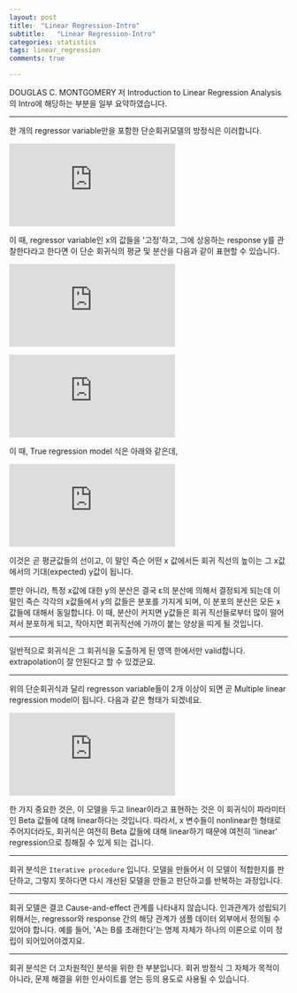 ```yaml
---
layout: post
title:  "Linear Regression-Intro"
subtitle:   "Linear Regression-Intro"
categories: statistics
tags: linear_regression
comments: true

---
```


DOUGLAS C. MONTGOMERY 저 Introduction to Linear Regression Analysis의 Intro에 해당하는 부분을 일부 요약하였습니다.  

---
한 개의 regressor variable만을 포함한 단순회귀모델의 방정식은 이러합니다.

![](https://latex.codecogs.com/gif.latex?y%20%3D%20%5Cbeta_%7B0%7D%20&plus;%20%5Cbeta_%7B1%7Dx%20&plus;%20%5Cvarepsilon)  

이 때, regressor variable인 x의 값들을 '고정'하고, 그에 상응하는 response y를 관찰한다라고 한다면
이 단순 회귀식의 평균 및 분산을 다음과 같이 표현할 수 있습니다.

![평균](https://latex.codecogs.com/gif.latex?E%28y%7Cx%29%20%3D%20%5Cmu_%7By%7Cx%7D%20%3D%20E%28%5Cbeta_%7B0%7D%20&plus;%20%5Cbeta_%7B1%7Dx%20&plus;%20%5Cvarepsilon%29%20%3D%20%5Cbeta_%7B0%7D%20&plus;%20%5Cbeta_%7B1%7Dx)  

![분산](https://latex.codecogs.com/gif.latex?Var%28y%7Cx%29%20%3D%20%5Csigma%5E2_%7By%7Cx%7D%20%3D%20Var%28%5Cbeta_%7B0%7D%20&plus;%20%5Cbeta_%7B1%7Dx%20&plus;%20%5Cvarepsilon%29%20%3D%20%5Csigma%5E2)  

이 때, True regression model 식은 아래와 같은데,  
  
![](https://latex.codecogs.com/gif.latex?%5Cmu_%28y%7Cx%29%20%3D%20%5Cbeta_%7B0%7D%20&plus;%20%5Cbeta_%7B1%7Dx)  

이것은 곧 평균값들의 선이고, 이 말인 즉슨 어떤 x 값에서든 회귀 직선의 높이는 그 x값에서의 기대(expected) y값이 됩니다.

뿐만 아니라, 특정 x값에 대한 y의 분산은 결국 ε의 분산에 의해서 결정되게 되는데
이 말인 즉슨 각각의 x값들에서 y의 값들은 분포를 가지게 되며, 이 분포의 분산은 모든 x 값들에 대해서 동일합니다.
이 때, 분산이 커지면 y값들은 회귀 직선들로부터 많이 떨어져서 분포하게 되고, 작아지면 회귀직선에 가까이 붙는 양상을 띠게 될 것입니다.

---

일반적으로 회귀식은 그 회귀식을 도출하게 된 영역 한에서만 valid합니다. 
extrapolation이 잘 안된다고 할 수 있겠군요. 

--- 

위의 단순회귀식과 달리 regresson variable들이 2개 이상이 되면 곧 Multiple linear regression model이 됩니다.
다음과 같은 형태가 되겠네요.

![](https://latex.codecogs.com/gif.latex?y%20%3D%20%5Cbeta_0%20&plus;%20%5Cbeta_1x_%7B1%7D%20&plus;%20%5Cbeta_2x_%7B2%7D%20&plus;%20...%20&plus;%20%5Cbeta_kx_k%20&plus;%20%5Cvarepsilon)  

한 가지 중요한 것은, 이 모델을 두고 linear이라고 표현하는 것은 이 회귀식이 파라미터인 Beta 값들에 대해 linear하다는 것입니다. 
따라서, x 변수들이 nonlinear한 형태로 주어지더라도, 회귀식은 여전히 Beta 값들에 대해 linear하기 때문에 여전히 'linear' regression으로 칭해질 수 있게 되는 겁니다.

---

회귀 분석은 ```Iterative procedure``` 입니다. 
모델을 만들어서 이 모델이 적합한지를 판단하고, 그렇지 못하다면 다시 개선된 모델을 만들고 판단하고를 반복하는 과정입니다. 

--- 

회귀 모델은 결코 Cause-and-effect 관계를 나타내지 않습니다. 인과관계가 성립되기 위해서는, regressor와 response 간의 해당 관계가 샘플 데이터 외부에서 정의될 수 있어야 합니다. 예를 들어, 'A는 B를 초래한다'는 명제 자체가 하나의 이론으로 이미 정립이 되어있어야겠지요. 

---

회귀 분석은 더 고차원적인 분석을 위한 한 부분입니다. 회귀 방정식 그 자체가 목적이 아니라, 문제 해결을 위한 인사이트를 얻는 등의 용도로 사용될 수 있습니다. 
